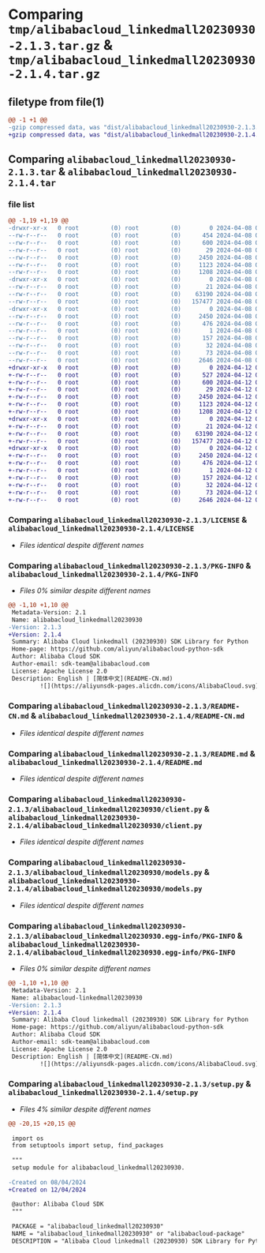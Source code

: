 # Comparing `tmp/alibabacloud_linkedmall20230930-2.1.3.tar.gz` & `tmp/alibabacloud_linkedmall20230930-2.1.4.tar.gz`

## filetype from file(1)

```diff
@@ -1 +1 @@
-gzip compressed data, was "dist/alibabacloud_linkedmall20230930-2.1.3.tar", last modified: Mon Apr  8 04:23:55 2024, max compression
+gzip compressed data, was "dist/alibabacloud_linkedmall20230930-2.1.4.tar", last modified: Fri Apr 12 05:36:11 2024, max compression
```

## Comparing `alibabacloud_linkedmall20230930-2.1.3.tar` & `alibabacloud_linkedmall20230930-2.1.4.tar`

### file list

```diff
@@ -1,19 +1,19 @@
-drwxr-xr-x   0 root         (0) root         (0)        0 2024-04-08 04:23:55.000000 alibabacloud_linkedmall20230930-2.1.3/
--rw-r--r--   0 root         (0) root         (0)      454 2024-04-08 04:23:55.000000 alibabacloud_linkedmall20230930-2.1.3/ChangeLog.md
--rw-r--r--   0 root         (0) root         (0)      600 2024-04-08 04:23:55.000000 alibabacloud_linkedmall20230930-2.1.3/LICENSE
--rw-r--r--   0 root         (0) root         (0)       29 2024-04-08 04:23:55.000000 alibabacloud_linkedmall20230930-2.1.3/MANIFEST.in
--rw-r--r--   0 root         (0) root         (0)     2450 2024-04-08 04:23:55.000000 alibabacloud_linkedmall20230930-2.1.3/PKG-INFO
--rw-r--r--   0 root         (0) root         (0)     1123 2024-04-08 04:23:55.000000 alibabacloud_linkedmall20230930-2.1.3/README-CN.md
--rw-r--r--   0 root         (0) root         (0)     1208 2024-04-08 04:23:55.000000 alibabacloud_linkedmall20230930-2.1.3/README.md
-drwxr-xr-x   0 root         (0) root         (0)        0 2024-04-08 04:23:55.000000 alibabacloud_linkedmall20230930-2.1.3/alibabacloud_linkedmall20230930/
--rw-r--r--   0 root         (0) root         (0)       21 2024-04-08 04:23:55.000000 alibabacloud_linkedmall20230930-2.1.3/alibabacloud_linkedmall20230930/__init__.py
--rw-r--r--   0 root         (0) root         (0)    63190 2024-04-08 04:23:55.000000 alibabacloud_linkedmall20230930-2.1.3/alibabacloud_linkedmall20230930/client.py
--rw-r--r--   0 root         (0) root         (0)   157477 2024-04-08 04:23:55.000000 alibabacloud_linkedmall20230930-2.1.3/alibabacloud_linkedmall20230930/models.py
-drwxr-xr-x   0 root         (0) root         (0)        0 2024-04-08 04:23:55.000000 alibabacloud_linkedmall20230930-2.1.3/alibabacloud_linkedmall20230930.egg-info/
--rw-r--r--   0 root         (0) root         (0)     2450 2024-04-08 04:23:55.000000 alibabacloud_linkedmall20230930-2.1.3/alibabacloud_linkedmall20230930.egg-info/PKG-INFO
--rw-r--r--   0 root         (0) root         (0)      476 2024-04-08 04:23:55.000000 alibabacloud_linkedmall20230930-2.1.3/alibabacloud_linkedmall20230930.egg-info/SOURCES.txt
--rw-r--r--   0 root         (0) root         (0)        1 2024-04-08 04:23:55.000000 alibabacloud_linkedmall20230930-2.1.3/alibabacloud_linkedmall20230930.egg-info/dependency_links.txt
--rw-r--r--   0 root         (0) root         (0)      157 2024-04-08 04:23:55.000000 alibabacloud_linkedmall20230930-2.1.3/alibabacloud_linkedmall20230930.egg-info/requires.txt
--rw-r--r--   0 root         (0) root         (0)       32 2024-04-08 04:23:55.000000 alibabacloud_linkedmall20230930-2.1.3/alibabacloud_linkedmall20230930.egg-info/top_level.txt
--rw-r--r--   0 root         (0) root         (0)       73 2024-04-08 04:23:55.000000 alibabacloud_linkedmall20230930-2.1.3/setup.cfg
--rw-r--r--   0 root         (0) root         (0)     2646 2024-04-08 04:23:55.000000 alibabacloud_linkedmall20230930-2.1.3/setup.py
+drwxr-xr-x   0 root         (0) root         (0)        0 2024-04-12 05:36:11.000000 alibabacloud_linkedmall20230930-2.1.4/
+-rw-r--r--   0 root         (0) root         (0)      527 2024-04-12 05:36:11.000000 alibabacloud_linkedmall20230930-2.1.4/ChangeLog.md
+-rw-r--r--   0 root         (0) root         (0)      600 2024-04-12 05:36:11.000000 alibabacloud_linkedmall20230930-2.1.4/LICENSE
+-rw-r--r--   0 root         (0) root         (0)       29 2024-04-12 05:36:11.000000 alibabacloud_linkedmall20230930-2.1.4/MANIFEST.in
+-rw-r--r--   0 root         (0) root         (0)     2450 2024-04-12 05:36:11.000000 alibabacloud_linkedmall20230930-2.1.4/PKG-INFO
+-rw-r--r--   0 root         (0) root         (0)     1123 2024-04-12 05:36:11.000000 alibabacloud_linkedmall20230930-2.1.4/README-CN.md
+-rw-r--r--   0 root         (0) root         (0)     1208 2024-04-12 05:36:11.000000 alibabacloud_linkedmall20230930-2.1.4/README.md
+drwxr-xr-x   0 root         (0) root         (0)        0 2024-04-12 05:36:11.000000 alibabacloud_linkedmall20230930-2.1.4/alibabacloud_linkedmall20230930/
+-rw-r--r--   0 root         (0) root         (0)       21 2024-04-12 05:36:11.000000 alibabacloud_linkedmall20230930-2.1.4/alibabacloud_linkedmall20230930/__init__.py
+-rw-r--r--   0 root         (0) root         (0)    63190 2024-04-12 05:36:11.000000 alibabacloud_linkedmall20230930-2.1.4/alibabacloud_linkedmall20230930/client.py
+-rw-r--r--   0 root         (0) root         (0)   157477 2024-04-12 05:36:11.000000 alibabacloud_linkedmall20230930-2.1.4/alibabacloud_linkedmall20230930/models.py
+drwxr-xr-x   0 root         (0) root         (0)        0 2024-04-12 05:36:11.000000 alibabacloud_linkedmall20230930-2.1.4/alibabacloud_linkedmall20230930.egg-info/
+-rw-r--r--   0 root         (0) root         (0)     2450 2024-04-12 05:36:11.000000 alibabacloud_linkedmall20230930-2.1.4/alibabacloud_linkedmall20230930.egg-info/PKG-INFO
+-rw-r--r--   0 root         (0) root         (0)      476 2024-04-12 05:36:11.000000 alibabacloud_linkedmall20230930-2.1.4/alibabacloud_linkedmall20230930.egg-info/SOURCES.txt
+-rw-r--r--   0 root         (0) root         (0)        1 2024-04-12 05:36:11.000000 alibabacloud_linkedmall20230930-2.1.4/alibabacloud_linkedmall20230930.egg-info/dependency_links.txt
+-rw-r--r--   0 root         (0) root         (0)      157 2024-04-12 05:36:11.000000 alibabacloud_linkedmall20230930-2.1.4/alibabacloud_linkedmall20230930.egg-info/requires.txt
+-rw-r--r--   0 root         (0) root         (0)       32 2024-04-12 05:36:11.000000 alibabacloud_linkedmall20230930-2.1.4/alibabacloud_linkedmall20230930.egg-info/top_level.txt
+-rw-r--r--   0 root         (0) root         (0)       73 2024-04-12 05:36:11.000000 alibabacloud_linkedmall20230930-2.1.4/setup.cfg
+-rw-r--r--   0 root         (0) root         (0)     2646 2024-04-12 05:36:11.000000 alibabacloud_linkedmall20230930-2.1.4/setup.py
```

### Comparing `alibabacloud_linkedmall20230930-2.1.3/LICENSE` & `alibabacloud_linkedmall20230930-2.1.4/LICENSE`

 * *Files identical despite different names*

### Comparing `alibabacloud_linkedmall20230930-2.1.3/PKG-INFO` & `alibabacloud_linkedmall20230930-2.1.4/PKG-INFO`

 * *Files 0% similar despite different names*

```diff
@@ -1,10 +1,10 @@
 Metadata-Version: 2.1
 Name: alibabacloud_linkedmall20230930
-Version: 2.1.3
+Version: 2.1.4
 Summary: Alibaba Cloud linkedmall (20230930) SDK Library for Python
 Home-page: https://github.com/aliyun/alibabacloud-python-sdk
 Author: Alibaba Cloud SDK
 Author-email: sdk-team@alibabacloud.com
 License: Apache License 2.0
 Description: English | [简体中文](README-CN.md)
         ![](https://aliyunsdk-pages.alicdn.com/icons/AlibabaCloud.svg)
```

### Comparing `alibabacloud_linkedmall20230930-2.1.3/README-CN.md` & `alibabacloud_linkedmall20230930-2.1.4/README-CN.md`

 * *Files identical despite different names*

### Comparing `alibabacloud_linkedmall20230930-2.1.3/README.md` & `alibabacloud_linkedmall20230930-2.1.4/README.md`

 * *Files identical despite different names*

### Comparing `alibabacloud_linkedmall20230930-2.1.3/alibabacloud_linkedmall20230930/client.py` & `alibabacloud_linkedmall20230930-2.1.4/alibabacloud_linkedmall20230930/client.py`

 * *Files identical despite different names*

### Comparing `alibabacloud_linkedmall20230930-2.1.3/alibabacloud_linkedmall20230930/models.py` & `alibabacloud_linkedmall20230930-2.1.4/alibabacloud_linkedmall20230930/models.py`

 * *Files identical despite different names*

### Comparing `alibabacloud_linkedmall20230930-2.1.3/alibabacloud_linkedmall20230930.egg-info/PKG-INFO` & `alibabacloud_linkedmall20230930-2.1.4/alibabacloud_linkedmall20230930.egg-info/PKG-INFO`

 * *Files 0% similar despite different names*

```diff
@@ -1,10 +1,10 @@
 Metadata-Version: 2.1
 Name: alibabacloud-linkedmall20230930
-Version: 2.1.3
+Version: 2.1.4
 Summary: Alibaba Cloud linkedmall (20230930) SDK Library for Python
 Home-page: https://github.com/aliyun/alibabacloud-python-sdk
 Author: Alibaba Cloud SDK
 Author-email: sdk-team@alibabacloud.com
 License: Apache License 2.0
 Description: English | [简体中文](README-CN.md)
         ![](https://aliyunsdk-pages.alicdn.com/icons/AlibabaCloud.svg)
```

### Comparing `alibabacloud_linkedmall20230930-2.1.3/setup.py` & `alibabacloud_linkedmall20230930-2.1.4/setup.py`

 * *Files 4% similar despite different names*

```diff
@@ -20,15 +20,15 @@
 
 import os
 from setuptools import setup, find_packages
 
 """
 setup module for alibabacloud_linkedmall20230930.
 
-Created on 08/04/2024
+Created on 12/04/2024
 
 @author: Alibaba Cloud SDK
 """
 
 PACKAGE = "alibabacloud_linkedmall20230930"
 NAME = "alibabacloud_linkedmall20230930" or "alibabacloud-package"
 DESCRIPTION = "Alibaba Cloud linkedmall (20230930) SDK Library for Python"
```

